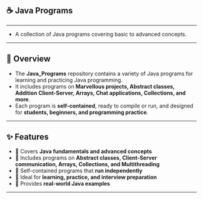 ## ☕ Java Programs

---

- A collection of Java programs covering basic to advanced concepts.

---

## 📝 Overview

- The **Java_Programs** repository contains a variety of Java programs for learning and practicing Java programming.  
- It includes programs on **Marvellous projects, Abstract classes, Addition Client-Server, Arrays, Chat applications, Collections, and more**.  
 - Each program is **self-contained**, ready to compile or run, and designed for **students, beginners, and programming practice**.

---

## ✨ Features

- 🔹 Covers **Java fundamentals and advanced concepts**  
- 🔹 Includes programs on **Abstract classes, Client-Server communication, Arrays, Collections, and Multithreading**  
- 🔹 Self-contained programs that **run independently**  
- 🔹 Ideal for **learning, practice, and interview preparation**  
- 🔹 Provides **real-world Java examples**  

---



